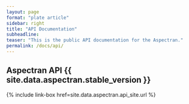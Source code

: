 ```yaml
---
layout: page
format: "plate article"
sidebar: right
title: "API Documentation"
subheadline: 
teaser: "This is the public API documentation for the Aspectran."
permalink: /docs/api/
---
```


## Aspectran API {{ site.data.aspectran.stable_version }}

{% include link-box href=site.data.aspectran.api_site.url %}

